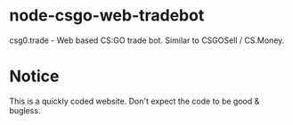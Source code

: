 # node-csgo-web-tradebot
csg0.trade - Web based CS:GO trade bot. Similar to CSGOSell / CS.Money.

# Notice
This is a quickly coded website. Don't expect the code to be good & bugless.

